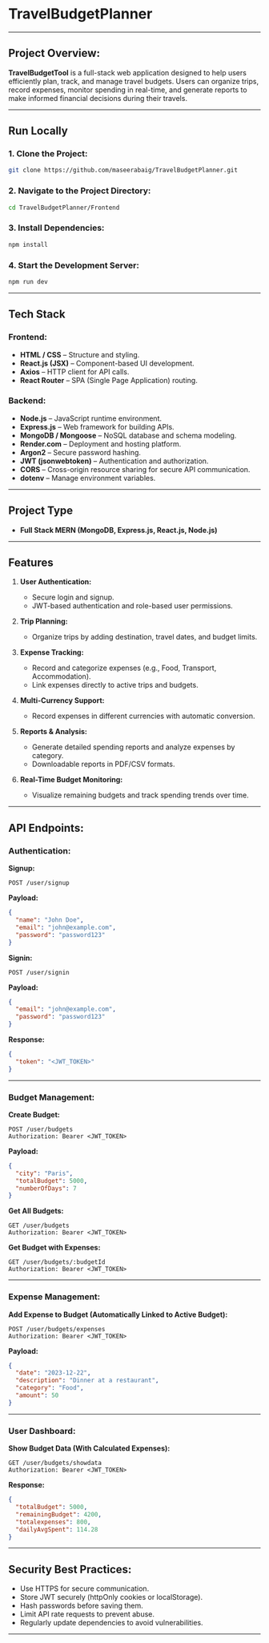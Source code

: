 # TravelBudgetPlanner

---

## **Project Overview:**  
**TravelBudgetTool** is a full-stack web application designed to help users efficiently plan, track, and manage travel budgets. Users can organize trips, record expenses, monitor spending in real-time, and generate reports to make informed financial decisions during their travels.

---

## **Run Locally**  

### **1. Clone the Project:**  
```bash
git clone https://github.com/maseerabaig/TravelBudgetPlanner.git
```

### **2. Navigate to the Project Directory:**  
```bash
cd TravelBudgetPlanner/Frontend
```

### **3. Install Dependencies:**  
```bash
npm install
```

### **4. Start the Development Server:**  
```bash
npm run dev
```

---

## **Tech Stack**  

### **Frontend:**  
- **HTML / CSS** – Structure and styling.  
- **React.js (JSX)** – Component-based UI development.  
- **Axios** – HTTP client for API calls.  
- **React Router** – SPA (Single Page Application) routing.  

### **Backend:**  
- **Node.js** – JavaScript runtime environment.  
- **Express.js** – Web framework for building APIs.  
- **MongoDB / Mongoose** – NoSQL database and schema modeling.  
- **Render.com** – Deployment and hosting platform.  
- **Argon2** – Secure password hashing.  
- **JWT (jsonwebtoken)** – Authentication and authorization.  
- **CORS** – Cross-origin resource sharing for secure API communication.  
- **dotenv** – Manage environment variables.  

---

## **Project Type**  
- **Full Stack MERN (MongoDB, Express.js, React.js, Node.js)**  

---

## **Features**  

1. **User Authentication:**  
   - Secure login and signup.  
   - JWT-based authentication and role-based user permissions.  

2. **Trip Planning:**  
   - Organize trips by adding destination, travel dates, and budget limits.  

3. **Expense Tracking:**  
   - Record and categorize expenses (e.g., Food, Transport, Accommodation).  
   - Link expenses directly to active trips and budgets.  

4. **Multi-Currency Support:**  
   - Record expenses in different currencies with automatic conversion.  

5. **Reports & Analysis:**  
   - Generate detailed spending reports and analyze expenses by category.  
   - Downloadable reports in PDF/CSV formats.  

6. **Real-Time Budget Monitoring:**  
   - Visualize remaining budgets and track spending trends over time.  

---

## **API Endpoints:**  

### **Authentication:**  

**Signup:**  
```http
POST /user/signup
```
**Payload:**  
```json
{
  "name": "John Doe",
  "email": "john@example.com",
  "password": "password123"
}
```

**Signin:**  
```http
POST /user/signin
```
**Payload:**  
```json
{
  "email": "john@example.com",
  "password": "password123"
}
```
**Response:**  
```json
{
  "token": "<JWT_TOKEN>"
}
```

---

### **Budget Management:**  

**Create Budget:**  
```http
POST /user/budgets
Authorization: Bearer <JWT_TOKEN>
```
**Payload:**  
```json
{
  "city": "Paris",
  "totalBudget": 5000,
  "numberOfDays": 7
}
```

**Get All Budgets:**  
```http
GET /user/budgets
Authorization: Bearer <JWT_TOKEN>
```

**Get Budget with Expenses:**  
```http
GET /user/budgets/:budgetId
Authorization: Bearer <JWT_TOKEN>
```

---

### **Expense Management:**  

**Add Expense to Budget (Automatically Linked to Active Budget):**  
```http
POST /user/budgets/expenses
Authorization: Bearer <JWT_TOKEN>
```
**Payload:**  
```json
{
  "date": "2023-12-22",
  "description": "Dinner at a restaurant",
  "category": "Food",
  "amount": 50
}
```

---

### **User Dashboard:**  

**Show Budget Data (With Calculated Expenses):**  
```http
GET /user/budgets/showdata
Authorization: Bearer <JWT_TOKEN>
```
**Response:**  
```json
{
  "totalBudget": 5000,
  "remainingBudget": 4200,
  "totalexpenses": 800,
  "dailyAvgSpent": 114.28
}
```

---

## **Security Best Practices:**  
- Use HTTPS for secure communication.  
- Store JWT securely (httpOnly cookies or localStorage).  
- Hash passwords before saving them.  
- Limit API rate requests to prevent abuse.  
- Regularly update dependencies to avoid vulnerabilities.  


---
